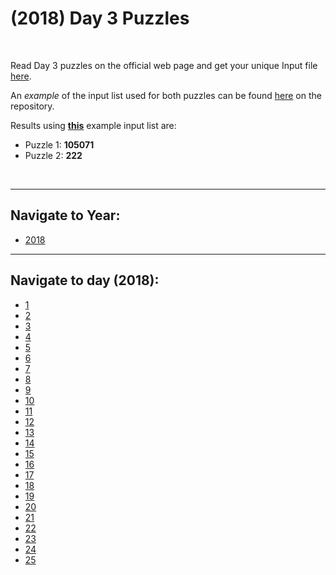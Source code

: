 # **(2018)** Day 3 Puzzles

<br>

 Read Day 3 puzzles on the official web page and get your unique Input file [here](https://adventofcode.com/2018/day/3).


 An *example* of the input list used for both puzzles can be found [here](Source\Day_3\input.txt) on the repository.

 Results using **[this](Source\Day_3\input.txt)** example input list are:
  * Puzzle 1: **105071**
  * Puzzle 2: **222**

<br>
<hr>

## Navigate to Year:
* [2018](../../2018)

<hr>

## Navigate to day (2018):
* [1](../day_01)
* [2](../day_02)
* [3](../day_03)
* [4](../day_04)
* [5](../day_05)
* [6](../day_06)
* [7](../day_07)
* [8](../day_08)
* [9](../day_09)
* [10](../day_10)
* [11](../day_11)
* [12](../day_12)
* [13](../day_13)
* [14](../day_14)
* [15](../day_15)
* [16](../day_16)
* [17](../day_17)
* [18](../day_18)
* [19](../day_19)
* [20](../day_20)
* [21](../day_21)
* [22](../day_22)
* [23](../day_23)
* [24](../day_24)
* [25](../day_25)